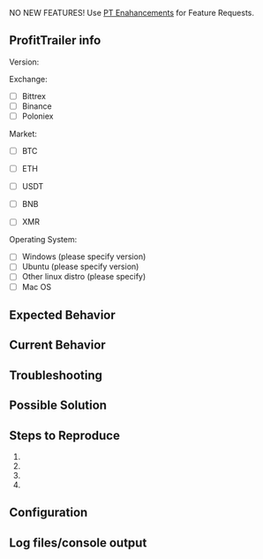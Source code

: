 <!--- Your issue may already be reported! Please search before creating one. -->
<!--- Talk to Discord Support Staff first if you are not certain this is a bug. -->

<!--- This ProfitTrailer issue tracker is **ONLY** used for reporting bugs. -->
NO NEW FEATURES! Use [PT Enahancements](https://github.com/taniman/profit-trailer-enhancements) for Feature Requests.

<!--- Provide a general summary of the issue in the Title above -->

## ProfitTrailer info
Version:

<!--- replace the space in the [ ] with an x in order to tick it --> 
Exchange:
- [ ] Bittrex
- [ ] Binance
- [ ] Poloniex

<!--- replace the space in the [ ] with an x in order to tick it --> 
Market:
- [ ] BTC
- [ ] ETH
- [ ] USDT
- [ ] BNB
- [ ] XMR


<!--- replace the space in the [ ] with an x in order to tick it --> 
Operating System:
- [ ] Windows (please specify version)
- [ ] Ubuntu (please specify version)
- [ ] Other linux distro (please specify)
- [ ] Mac OS

## Expected Behavior
<!--- Tell us what should happen -->

## Current Behavior
<!--- Tell us what you are doing, what happens and how often -->

## Troubleshooting
<!--- What have you tried to do to fix it? -->

## Possible Solution
<!--- Optional, do you have a possible fix/reason for the bug. -->

## Steps to Reproduce
<!--- If able, tell us how to reproduce this bug. -->
1.
2.
3.
4.

## Configuration
<!--- Many issues are caused by incorrect configurations -->
<!--- From the GUI please copy your PAIRS, DCA and INDICATORS settings -->
<!--- You can upload to https://pastebin.com/ or similar -->

## Log files/console output
<!--- Please provide your log file from ProfitTrailer/log or a complete screenshot -->
<!--- If possible rename/delete your current log and restart the -->
<!--- bot so we only get recent/relevant log information --> 



